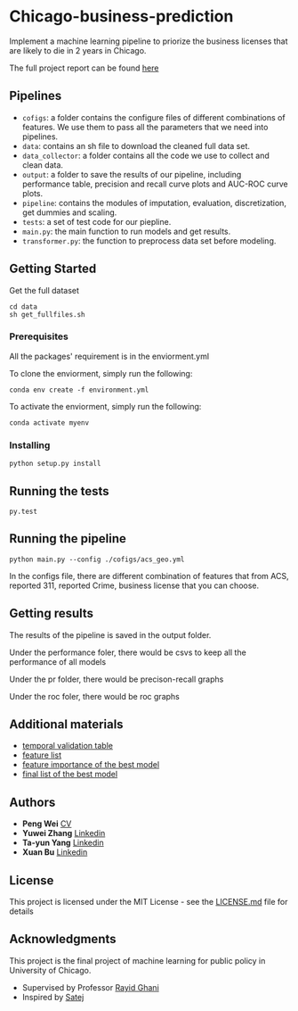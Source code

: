 # Chicago-business-prediction

Implement a machine learning pipeline to priorize the business licenses that are likely to die in 2 years in Chicago.

The full project report can be found [here](https://drive.google.com/a/uchicago.edu/file/d/1NLHlREFRioDvy4RXcORt5rwpzddIeetA/view?usp=sharing)

## Pipelines
* ```cofigs```: a folder contains the configure files of different combinations of features. We use them to pass all the parameters that we need into pipelines.   
* ```data```: contains an sh file to download the cleaned full data set.   
* ```data_collector```: a folder contains all the code we use to collect and clean data.   
* ```output```: a folder to save the results of our pipeline, including performance table, precision and recall curve plots and AUC-ROC curve plots.   
* ```pipeline```: contains the modules of imputation, evaluation, discretization, get dummies and scaling.   
* ```tests```: a set of test code for our piepline.   
* ```main.py```: the main function to run models and get results.   
* ```transformer.py```: the function to preprocess data set before modeling.   

## Getting Started

Get the full dataset
 
```
cd data
sh get_fullfiles.sh
```

### Prerequisites


All the packages' requirement is in the enviorment.yml

To clone the enviorment, simply run the following:

```
conda env create -f environment.yml
```

To activate the enviorment, simply run the following:

```
conda activate myenv
```

### Installing

```
python setup.py install
```

## Running the tests

```
py.test
```

## Running the pipeline

```
python main.py --config ./cofigs/acs_geo.yml
```
In the configs file, there are different combination of features that from ACS, reported 311, reported Crime, business license that you can choose.


## Getting results

The results of the pipeline is saved in the output folder. 

Under the performance foler, there would be csvs to keep all the performance of all models

Under the pr folder, there would be precison-recall graphs

Under the roc foler, there would be roc graphs

## Additional materials
* [temporal validation table](https://drive.google.com/a/uchicago.edu/file/d/1jQ9wZKCAliO6Ibg5McQ28BSvFOGrgiRN/view?usp=sharing)
* [feature list](https://docs.google.com/spreadsheets/d/1XEcMPa9SfWi0rUXY8ytfh5Jrqg-YI2ES4oPsTkODm1E/edit?usp=sharing)
* [feature importance of the best model](https://drive.google.com/a/uchicago.edu/file/d/1ipv4gyi4jyJ3FtJfF_snqXp2cpmJ1NAd/view?usp=sharing)
* [final list of the best model](https://drive.google.com/a/uchicago.edu/file/d/1SZ1MD0Vxceh2FCYSbM6cm2zVQc37uLEl/view?usp=sharing)
## Authors

* **Peng Wei**  [CV](https://pengwei715.github.io/)
* **Yuwei Zhang**  [Linkedin](https://www.linkedin.com/in/yuwei-zhang-b3b597102/)
* **Ta-yun Yang**  [Linkedin](https://www.linkedin.com/in/ta-yun-yang-9a3539171/)
* **Xuan Bu**  [Linkedin](https://www.linkedin.com/in/xuanbu/)


## License

This project is licensed under the MIT License - see the [LICENSE.md](LICENSE.md) file for details

## Acknowledgments

This project is the final project of machine learning for public policy in University of Chicago.  

* Supervised by Professor [Rayid Ghani](https://github.com/dssg/MLforPublicPolicy) 
* Inspired by [Satej](https://github.com/satejsoman) 
